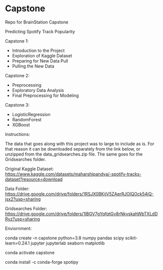 # Capstone
Repo for BrainStation Capstone

Predicting Spotify Track Popularity 

Capstone 1:

- Introduction to the Project
- Exploration of Kaggle Dataset
- Preparing for New Data Pull
- Pulling the New Data

Capstone 2:

- Preprocessing
- Exploratory Data Analysis
- Final Preprocessing for Modeling 

Capstone 3:

- LogisticRegression
- RandomForest
- XGBoost

Instructions: 

The data that goes along with this project was to large to include as is. For that reason it can be downloaded separately from the link below,
or unzipped from the data_gridsearches.zip file. The same goes for the Gridsearches folder.

Original Kaggle Dataset: https://www.kaggle.com/datasets/maharshipandya/-spotify-tracks-dataset?resource=download 

Data Folder: https://drive.google.com/drive/folders/1RSJX0BKijV5ZAerRJOlQOck54jQ-jsx2?usp=sharing

Gridsearches Folder: https://drive.google.com/drive/folders/1IBGV7gYqfqtGv8rNkyskahWbTXLdDRyz?usp=sharing

Enviornment:

conda create -n capstone python=3.8 numpy pandas scipy scikit-learn=0.24.1 jupyter jupyterlab seaborn matplotlib

conda activate capstone

conda install -c conda-forge spotipy